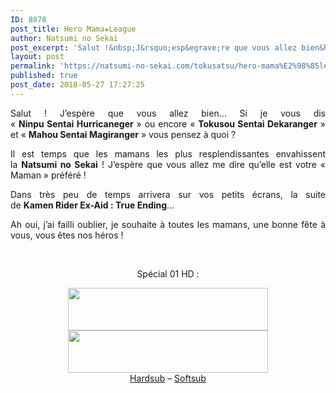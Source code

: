 ```yaml
---
ID: 8878
post_title: Hero Mama★League
author: Natsumi no Sekai
post_excerpt: 'Salut !&nbsp;J&rsquo;esp&egrave;re que vous allez bien&hellip;&nbsp;Si je vous dis &laquo;&nbsp;Ninpu&nbsp;Sentai&nbsp;Hurricaneger&nbsp;&raquo; ou encore &laquo;&nbsp;Tokusou&nbsp;Sentai&nbsp;Dekaranger&nbsp;&raquo; et &laquo;&nbsp;Mahou&nbsp;Sentai&nbsp;Magiranger&nbsp;&raquo; vous pensez &agrave; quoi ? Il est temps que les mamans les plus resplendissantes envahissent la&nbsp;Natsumi&nbsp;no&nbsp;Sekai&nbsp;!&nbsp;J&rsquo;esp&egrave;re que vous allez me dire qu&rsquo;elle est votre &laquo; Maman &raquo; pr&eacute;f&eacute;r&eacute; ! Dans tr&egrave;s peu de temps arrivera sur vos petits &eacute;crans, la [&hellip;]'
layout: post
permalink: 'https://natsumi-no-sekai.com/tokusatsu/hero-mama%E2%98%85league/'
published: true
post_date: 2018-05-27 17:27:25
---
```

<div class="feedwordpress-gaffer-full-text">
<p style="text-align: justify;"><span id="p0">Salut !</span><span id="p1"> J’espère que vous allez bien…</span><span id="p2"> Si je vous dis « <strong><span id="8" class="s-rg-t">Ninpu</span> <span id="9" class="s-rg-t">Sentai</span> <span id="10" class="s-rg-t">Hurricaneger</span></strong> » ou encore « <strong><span id="11" class="s-rg-t">Tokusou</span> <span id="12" class="s-rg-t">Sentai</span> <span id="13" class="s-rg-t">Dekaranger</span></strong> » et « <strong><span id="14" class="s-rg-t">Mahou</span> <span id="15" class="s-rg-t">Sentai</span> <span id="16" class="s-rg-t">Magiranger</span></strong> » vous pensez à quoi ?</span></p>
<p style="text-align: justify;"><span id="p3">Il est temps que les mamans les plus resplendissantes envahissent la <strong><span id="17" class="s-rg-t">Natsumi</span> no <span id="18" class="s-rg-t">Sekai</span></strong> !</span><span id="p4"> J’espère que vous allez me dire qu’elle est votre « Maman » préféré !</span></p>
<p style="text-align: justify;"><span id="p5">Dans très peu de temps arrivera sur vos petits écrans, la suite de <strong><span id="19" class="s-rg-t">Kamen</span> Rider <span id="20" class="s-rg-t">Ex-Aid</span> :</strong></span><span id="p6"><strong> <span id="21" class="s-rg-t">True</span> <span id="22" class="s-rg-t">Ending</span></strong>…</span></p>
<p style="text-align: justify;"><span id="p24">Ah oui, j’ai failli oublier, je souhaite à toutes les mamans, une bonne fête à vous, vous êtes nos héros !</span></p>
&nbsp;
<div>
<div style="text-align: center;">

Spécial 01 HD :

</div>
</div>
<div class="separator" style="text-align: center;"><a href="http://ddl.natsumi-no-sekai.com/player/index.php?vid=http://ddl.natsumi-no-sekai.com/Hero%20Mama%20League/%5BNatsumi%20no%20Sekai%5D%20Hero%20Mama%20League%20VOSTFR%20%281280x720%208bit%20AAC%29%20%5B62A4F9EB%5D.mp4" target="_blank" rel="noopener"><img class="alignnone" src="https://united-subs.dearclouds.com/wp-content/uploads/2018/05/117b71ef2ea5c5a80434d915900a6f91.jpg" alt="" width="320" height="68" border="0" /></a></div>
<div class="separator" style="text-align: center;"><img src="https://2.bp.blogspot.com/-CL45y9w8BDA/VjC3kDmpbLI/AAAAAAAAAro/fg42YMTnDNk/s320/Download.png" width="320" height="68" border="0" /></div>
<div class="separator" style="text-align: center;"><a href="http://ddl.natsumi-no-sekai.com/Hero%20Mama%20League/%5BNatsumi%20no%20Sekai%5D%20Hero%20Mama%20League%20VOSTFR%20%281280x720%208bit%20AAC%29%20%5B62A4F9EB%5D.mp4">Hardsub</a> – <a href="http://ddl.natsumi-no-sekai.com/Hero%20Mama%20League/%5BNatsumi%20no%20Sekai%5D%20Hero%20Mama%20League%20VOSTFR%20%281280x720%208bit%20AAC%29%20%5BD1366BC8%5D.mkv">Softsub</a></div>
</div>